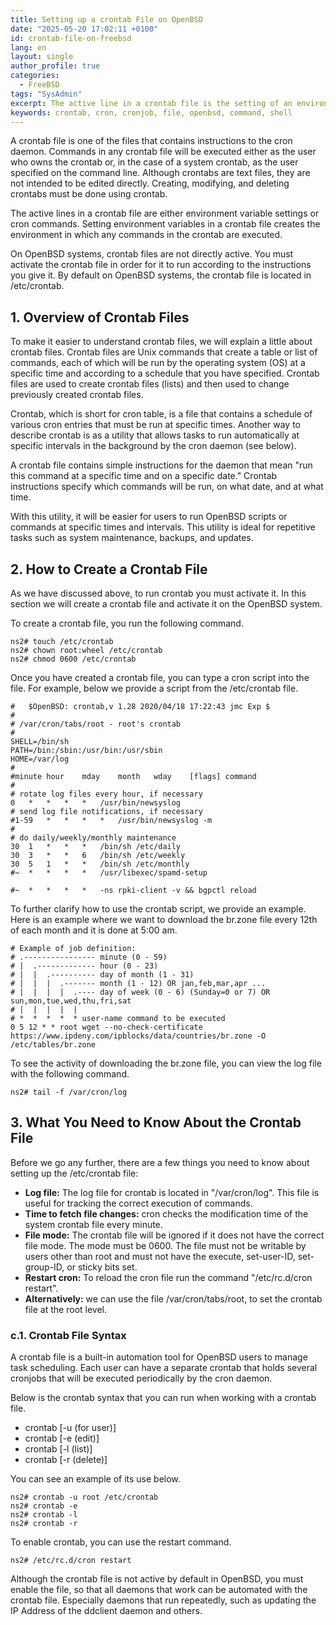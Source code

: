 ```yaml
---
title: Setting up a crontab File on OpenBSD
date: "2025-05-20 17:02:11 +0100"
id: crontab-file-on-freebsd
lang: en
layout: single
author_profile: true
categories:
  - FreeBSD
tags: "SysAdmin"
excerpt: The active line in a crontab file is the setting of an environment variable or cron command. Setting an environment variable in a crontab file will create the environment in which any command in the crontab is run.
keywords: crontab, cron, cronjob, file, openbsd, command, shell
---
```


A crontab file is one of the files that contains instructions to the cron daemon. Commands in any crontab file will be executed either as the user who owns the crontab or, in the case of a system crontab, as the user specified on the command line. Although crontabs are text files, they are not intended to be edited directly. Creating, modifying, and deleting crontabs must be done using crontab.

The active lines in a crontab file are either environment variable settings or cron commands. Setting environment variables in a crontab file creates the environment in which any commands in the crontab are executed.

On OpenBSD systems, crontab files are not directly active. You must activate the crontab file in order for it to run according to the instructions you give it. By default on OpenBSD systems, the crontab file is located in /etc/crontab.

## 1. Overview of Crontab Files

To make it easier to understand crontab files, we will explain a little about crontab files. Crontab files are Unix commands that create a table or list of commands, each of which will be run by the operating system (OS) at a specific time and according to a schedule that you have specified. Crontab files are used to create crontab files (lists) and then used to change previously created crontab files.

Crontab, which is short for cron table, is a file that contains a schedule of various cron entries that must be run at specific times. Another way to describe crontab is as a utility that allows tasks to run automatically at specific intervals in the background by the cron daemon (see below).

A crontab file contains simple instructions for the daemon that mean "run this command at a specific time and on a specific date." Crontab instructions specify which commands will be run, on what date, and at what time.

With this utility, it will be easier for users to run OpenBSD scripts or commands at specific times and intervals. This utility is ideal for repetitive tasks such as system maintenance, backups, and updates.

## 2. How to Create a Crontab File

As we have discussed above, to run crontab you must activate it. In this section we will create a crontab file and activate it on the OpenBSD system.

To create a crontab file, you run the following command.

```
ns2# touch /etc/crontab
ns2# chown root:wheel /etc/crontab
ns2# chmod 0600 /etc/crontab
```

Once you have created a crontab file, you can type a cron script into the file. For example, below we provide a script from the /etc/crontab file.

```
#	$OpenBSD: crontab,v 1.28 2020/04/18 17:22:43 jmc Exp $
#
# /var/cron/tabs/root - root's crontab
#
SHELL=/bin/sh
PATH=/bin:/sbin:/usr/bin:/usr/sbin
HOME=/var/log
#
#minute	hour	mday	month	wday	[flags] command
#
# rotate log files every hour, if necessary
0	*	*	*	*	/usr/bin/newsyslog
# send log file notifications, if necessary
#1-59	*	*	*	*	/usr/bin/newsyslog -m
#
# do daily/weekly/monthly maintenance
30	1	*	*	*	/bin/sh /etc/daily
30	3	*	*	6	/bin/sh /etc/weekly
30	5	1	*	*	/bin/sh /etc/monthly
#~	*	*	*	*	/usr/libexec/spamd-setup

#~	*	*	*	*	-ns rpki-client -v && bgpctl reload
```

To further clarify how to use the crontab script, we provide an example. Here is an example where we want to download the br.zone file every 12th of each month and it is done at 5:00 am.

```
# Example of job definition:
# .---------------- minute (0 - 59)
# |  .------------- hour (0 - 23)
# |  |  .---------- day of month (1 - 31)
# |  |  |  .------- month (1 - 12) OR jan,feb,mar,apr ...
# |  |  |  |  .---- day of week (0 - 6) (Sunday=0 or 7) OR sun,mon,tue,wed,thu,fri,sat
# |  |  |  |  |
# *  *  *  *  * user-name command to be executed
0 5 12 * * root wget --no-check-certificate https://www.ipdeny.com/ipblocks/data/countries/br.zone -O /etc/tables/br.zone
```

To see the activity of downloading the br.zone file, you can view the log file with the following command.

```
ns2# tail -f /var/cron/log
```

## 3. What You Need to Know About the Crontab File

Before we go any further, there are a few things you need to know about setting up the /etc/crontab file:

- **Log file:** The log file for crontab is located in "/var/cron/log". This file is useful for tracking the correct execution of commands.
- **Time to fetch file changes:** cron checks the modification time of the system crontab file every minute.
- **File mode:** The crontab file will be ignored if it does not have the correct file mode. The mode must be 0600. The file must not be writable by users other than root and must not have the execute, set-user-ID, set-group-ID, or sticky bits set.
- **Restart cron:** To reload the cron file run the command "/etc/rc.d/cron restart".
- **Alternatively:** we can use the file /var/cron/tabs/root, to set the crontab file at the root level.

### c.1. Crontab File Syntax

A crontab file is a built-in automation tool for OpenBSD users to manage task scheduling. Each user can have a separate crontab that holds several cronjobs that will be executed periodically by the cron daemon.

Below is the crontab syntax that you can run when working with a crontab file.
- crontab [-u (for user)]
- crontab [-e (edit)]
- crontab [-l (list)]
- crontab [-r (delete)]

You can see an example of its use below.

```
ns2# crontab -u root /etc/crontab
ns2# crontab -e
ns2# crontab -l
ns2# crontab -r
```

To enable crontab, you can use the restart command.

```
ns2# /etc/rc.d/cron restart
```

Although the crontab file is not active by default in OpenBSD, you must enable the file, so that all daemons that work can be automated with the crontab file. Especially daemons that run repeatedly, such as updating the IP Address of the ddclient daemon and others.
